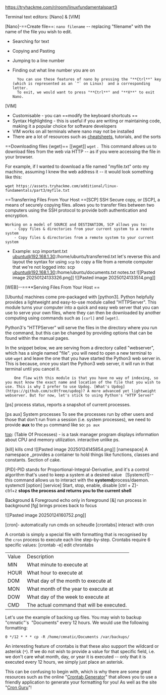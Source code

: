 https://tryhackme.com/r/room/linuxfundamentalspart3

Terminal text editors: [Nano] & [VIM]

[Nano]-==Create file==: `nano filename` -- replacing "filename" with the name of the file you wish to edit.

- Searching for text
- Copying and Pasting  
- Jumping to a line number
- Finding out what line number you are on

		You can use these features of nano by pressing the "**Ctrl**" key (which is represented as an `^` on Linux)  and a corresponding letter. 
		To exit, we would want to press "**Ctrl**" and "**X**" to exit Nano.

[VIM]
- Customisable - you can ==modify the keyboard shortcuts ==
- Syntax Highlighting - this is useful if you are writing or maintaining code, making it a popular choice for software developers
- VIM works on all terminals where nano may not be installed
- There are a lot of resources such as [cheatsheets](https://vim.rtorr.com/), tutorials, and the sorts 

==Downloading files {wget}==
[[wget]]
`wget` .  This command allows us to download files from the web via HTTP -- as if you were accessing the file in your browser.

For example, if I wanted to download a file named "myfile.txt" onto my machine, assuming I knew the web address it -- it would look something like this:

`wget https://assets.tryhackme.com/additional/linux-fundamentals/part3/myfile.txt`

==Transferring Files From Your Host ==[SCP] SSH
Secure copy, or [SCP], a means of securely copying files. allows you to transfer files between two computers using the SSH protocol to provide both authentication and encryption.

	Working on a model of SOURCE and DESTINATION, SCP allows you to:
		- Copy files & directories from your current system to a remote system
		- Copy files & directories from a remote system to your current system
- 
	Example: scp important.txt ubuntu@192.168.1.30:/home/ubuntu/transferred.txt 
	 let's reverse this and layout the syntax for using `scp` to copy a file from a remote computer that we're not logged into:
		 scp ubuntu@192.168.1.30:/home/ubuntu/documents.txt notes.txt
		 ![[Pasted image 20250124133326.png]]
		 ![[Pasted image 20250124133514.png]]
		 


[WEB]--==**Serving Files From Your Host ==

[Ubuntu] machines come pre-packaged with [python3]. Python helpfully provides a lightweight and easy-to-use module called "HTTPServer". This module turns your computer into a quick and easy web server that you can use to serve your own files, where they can then be downloaded by another computing using commands such as `[curl]` and `[wget]`. 

Python3's "HTTPServer" will serve the files in the directory where you run the command, but this can be changed by providing options that can be found within the manual pages. 

In the snippet below, we are serving from a directory called "webserver", which has a single named "file".
		you will need to open a new terminal to use `wget` and leave the one that you have started the Python3 web server in. This is because, once you start the Python3 web server, it will run in that terminal until you cancel it.
		
		One flaw with this module is that you have no way of indexing, so you must know the exact name and location of the file that you wish to use. This is why I prefer to use Updog. [What's Updog](https://github.com/sc0tfree/updog)? A more advanced yet lightweight webserver. But for now, let's stick to using Python's "HTTP Server"

[ps] process status, reports a snapshot of current processes.

[ps aux] System processes
	To see the processes run by other users and those that don't run from a session (i.e. system processes), we need to provide **aux** to the `ps` command like so: `ps aux`
	
[top](interactive): (Table Of Processes) - is a task manager program displays information about CPU and memory utilization. interactive unlike ps. 

[kill] kills cmd
	![[Pasted image 20250124145854.png]]
[namespace] A namespace _provides a container to hold things like functions, classes and constants. Section of cake. 

[PID]-PID stands for Proportional-Integral-Derivative, and it's a control algorithm that's used to keep a system at a desired value
 
[Systemct1]-- this command allows us to interact with the **systemd**process/daemon.
		systemctl [option] [service]
				Start, stop, enable, disable 
[ctrl + Z]-ctrl+z **stops the process and returns you to the current shell**



Background & Foreground 
	echo only in foreground 
		[&] run process in background 
	[fg] brings proces back to focus 

![[Pasted image 20250124160752.png]]

[cron]- automatically run cmds  on scheudle 
[crontabs] interact with cron

A crontab is simply a special file with formatting that is recognised by the `cron` process to execute each line step-by-step. Crontabs require 6 specific values:
[crontab -e] edit chrontabs 

|       |                                           |
| ----- | ----------------------------------------- |
| Value | Description                               |
| MIN   | What minute to execute at                 |
| HOUR  | What hour to execute at                   |
| DOM   | What day of the month to execute at       |
| MON   | What month of the year to execute at      |
| DOW   | What day of the week to execute at        |
| CMD   | The actual command that will be executed. |
Let's use the example of backing up files. You may wish to backup "cmnatic"'s  "Documents" every 12 hours. We would use the following formatting: 

`0 */12 * * * cp -R /home/cmnatic/Documents /var/backups/`

An interesting feature of crontabs is that these also support the wildcard or asterisk (`*`). If we do not wish to provide a value for that specific field, i.e. we don't care what month, day, or year it is executed -- only that it is executed every 12 hours, we simply just place an asterisk.

This can be confusing to begin with, which is why there are some great resources such as the online "[Crontab Generator](https://crontab-generator.org/)" that allows you to use a friendly application to generate your formatting for you! As well as the site "[Cron Guru](https://crontab.guru/)"!